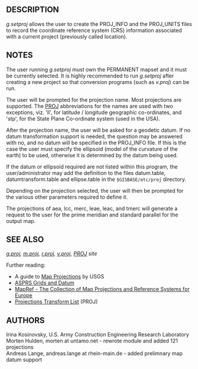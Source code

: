 ## DESCRIPTION

*g.setproj* allows the user to create the PROJ_INFO and the PROJ_UNITS
files to record the coordinate reference system (CRS) information
associated with a current project (previously called location).

## NOTES

The user running *g.setproj* must own the PERMANENT mapset and it must
be currently selected. It is highly recommended to run *g.setproj* after
creating a new project so that conversion programs (such as *v.proj*)
can be run.

The user will be prompted for the projection name. Most projections are
supported. The [PROJ](https://proj.org/) abbreviations for the names are
used with two exceptions, viz. 'll', for latitude / longitude geographic
co-ordinates, and 'stp', for the State Plane Co-ordinate system (used in
the USA).

After the projection name, the user will be asked for a geodetic datum.
If no datum transformation support is needed, the question may be
answered with no, and no datum will be specified in the PROJ_INFO file.
If this is the case the user must specify the ellipsoid (model of the
curvature of the earth) to be used, otherwise it is determined by the
datum being used.

If the datum or ellipsoid required are not listed within this program,
the user/administrator may add the definition to the files datum.table,
datumtransform.table and ellipse.table in the `$GISBASE/etc/proj`
directory.

Depending on the projection selected, the user will then be prompted for
the various other parameters required to define it.

The projections of aea, lcc, merc, leae, leac, and tmerc will generate a
request to the user for the prime meridian and standard parallel for the
output map.

## SEE ALSO

*[g.proj](g.proj.md), [m.proj](m.proj.md), [r.proj](r.proj.md),
[v.proj](v.proj.md), [PROJ](https://proj.org) site*

Further reading:

- A guide to [Map
  Projections](https://web.archive.org/web/20080513234144/http://erg.usgs.gov/isb/pubs/MapProjections/projections.html)
  by USGS
- [ASPRS Grids and
  Datum](https://www.asprs.org/asprs-publications/grids-and-datums)
- [MapRef - The Collection of Map Projections and Reference Systems for
  Europe](https://mapref.org)
- [Projections Transform List](http://geotiff.maptools.org/proj_list/)
  (PROJ)

## AUTHORS

Irina Kosinovsky, U.S. Army Construction Engineering Research
Laboratory  
Morten Hulden, morten at untamo.net - rewrote module and added 121
projections  
Andreas Lange, andreas.lange at rhein-main.de - added prelimnary map
datum support
